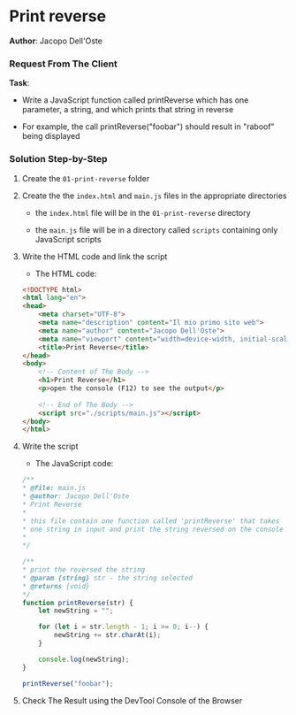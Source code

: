# Print reverse

**Author**: Jacopo Dell'Oste 

### Request From The Client

**Task**: 

- Write a JavaScript function called printReverse which has one parameter, a string, and which prints that string in reverse

- For example, the call printReverse("foobar") should result in "raboof" being displayed


### Solution Step-by-Step

1. Create the  `01-print-reverse` folder

2. Create the the `index.html` and `main.js` files in the appropriate directories

    * the `index.html` file will be in the `01-print-reverse` directory

    * the `main.js` file will be in a directory called `scripts` containing only JavaScript scripts

3. Write the HTML code and link the script
    
    * The HTML code:

    ```HTML 
    <!DOCTYPE html>
    <html lang="en">
    <head>
        <meta charset="UTF-8">
        <meta name="description" content="Il mio primo sito web">
        <meta name="author" content="Jacopo Dell'Oste">
        <meta name="viewport" content="width=device-width, initial-scale=1.0">
        <title>Print Reverse</title>
    </head>
    <body>
        <!-- Content of The Body -->
        <h1>Print Reverse</h1>
        <p>open the console (F12) to see the output</p>
        
        <!-- End of The Body -->
        <script src="./scripts/main.js"></script>
    </body>
    </html>
    ```

4. Write the script  

    * The JavaScript code:

    ```javascript
    /**
    * @file: main.js
    * @author: Jacopo Dell'Oste
    * Print Reverse
    *
    * this file contain one function called 'printReverse' that takes
    * one string in input and print the string reversed on the console 
    *  
    */

    /**
    * print the reversed the string 
    * @param {string} str - the string selected
    * @returns {void}
    */
    function printReverse(str) {
        let newString = "";

        for (let i = str.length - 1; i >= 0; i--) {
            newString += str.charAt(i);
        }

        console.log(newString);
    }

    printReverse("foobar");
    ```

5. Check The Result using the DevTool Console of the Browser

